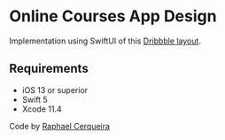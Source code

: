 # Online Courses App Design

Implementation using SwiftUI of this [Dribbble layout](https://dribbble.com/shots/13933354-Online-Courses-App-Design).

## Requirements

- iOS 13 or superior
- Swift 5
- Xcode 11.4

Code by [Raphael Cerqueira](https://www.linkedin.com/in/rphlfc/)
